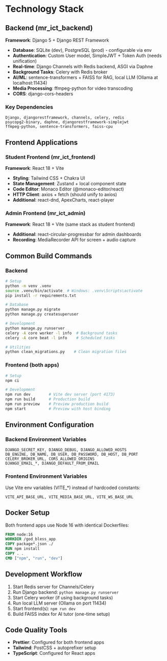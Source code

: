 # Technology Stack

## Backend (mr_ict_backend)

**Framework**: Django 5 + Django REST Framework
- **Database**: SQLite (dev), PostgreSQL (prod) - configurable via env
- **Authentication**: Custom User model, SimpleJWT + Token Auth (needs unification)
- **Real-time**: Django Channels with Redis backend, ASGI via Daphne
- **Background Tasks**: Celery with Redis broker
- **AI/ML**: sentence-transformers + FAISS for RAG, local LLM (Ollama at localhost:11434)
- **Media Processing**: ffmpeg-python for video transcoding
- **CORS**: django-cors-headers

### Key Dependencies
```
Django, djangorestframework, channels, celery, redis
psycopg2-binary, daphne, djangorestframework-simplejwt
ffmpeg-python, sentence-transformers, faiss-cpu
```

## Frontend Applications

### Student Frontend (mr_ict_frontend)
**Framework**: React 18 + Vite
- **Styling**: Tailwind CSS + Chakra UI
- **State Management**: Zustand + local component state
- **Code Editor**: Monaco Editor (@monaco-editor/react)
- **HTTP Client**: axios + fetch (should unify to axios)
- **Additional**: react-dnd, ApexCharts, react-player

### Admin Frontend (mr_ict_admin)
**Framework**: React 18 + Vite (same stack as student frontend)
- **Additional**: react-circular-progressbar for admin dashboards
- **Recording**: MediaRecorder API for screen + audio capture

## Common Build Commands

### Backend
```bash
# Setup
python -m venv .venv
source .venv/bin/activate  # Windows: .venv\Scripts\activate
pip install -r requirements.txt

# Database
python manage.py migrate
python manage.py createsuperuser

# Development
python manage.py runserver
celery -A core worker -l info  # Background tasks
celery -A core beat -l info    # Scheduled tasks

# Utilities
python clean_migrations.py    # Clean migration files
```

### Frontend (both apps)
```bash
# Setup
npm ci

# Development
npm run dev        # Vite dev server (port 4173)
npm run build      # Production build
npm run preview    # Preview production build
npm start          # Preview with host binding
```

## Environment Configuration

### Backend Environment Variables
```
DJANGO_SECRET_KEY, DJANGO_DEBUG, DJANGO_ALLOWED_HOSTS
DB_ENGINE, DB_NAME, DB_USER, DB_PASSWORD, DB_HOST, DB_PORT
CELERY_BROKER_URL, CORS_ALLOWED_ORIGINS
DJANGO_EMAIL_*, DJANGO_DEFAULT_FROM_EMAIL
```

### Frontend Environment Variables
Use Vite env variables (VITE_*) instead of hardcoded constants:
```
VITE_API_BASE_URL, VITE_MEDIA_BASE_URL, VITE_WS_BASE_URL
```

## Docker Setup

Both frontend apps use Node 16 with identical Dockerfiles:
```dockerfile
FROM node:16
WORKDIR /god_bless_app
COPY package*.json ./
RUN npm install
COPY . .
CMD ["npm", "run", "dev"]
```

## Development Workflow

1. Start Redis server for Channels/Celery
2. Run Django backend: `python manage.py runserver`
3. Start Celery worker (if using background tasks)
4. Run local LLM server (Ollama on port 11434)
5. Start frontend(s): `npm run dev`
6. Build FAISS index for AI tutor (one-time setup)

## Code Quality Tools

- **Prettier**: Configured for both frontend apps
- **Tailwind**: PostCSS + autoprefixer setup
- **TypeScript**: Configured for React apps